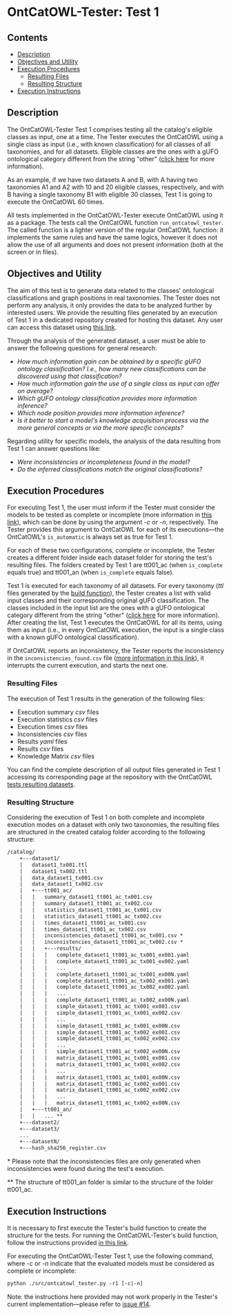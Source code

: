 # OntCatOWL-Tester: Test 1

## Contents

- [Description](#description)
- [Objectives and Utility](#objectives-and-utility)
- [Execution Procedures](#execution-procedures)
  - [Resulting Files](#resulting-files)
  - [Resulting Structure](#resulting-structure)
- [Execution Instructions](#execution-instructions)

## Description

The OntCatOWL-Tester Test 1 comprises testing all the catalog's eligible classes as input, one at a time. The Tester executes the OntCatOWL using a single class as input (i.e., with known classification) for all classes of all taxonomies, and for all datasets. Eligible classes are the ones with a gUFO ontological category different from the string "other" ([click here](https://github.com/unibz-core/OntCatOWL-Tester/blob/main/documentation/OntCatOWL-Tester-Build.md#ontouml-stereotype-and-gufo-classification) for more information).

As an example, if we have two datasets A and B, with A having two taxonomies A1 and A2 with 10 and 20 eligible classes, respectively, and with B having a single taxonomy B1 with eligible 30 classes, Test 1 is going to execute the OntCatOWL 60 times.

All tests implemented in the OntCatOWL-Tester execute OntCatOWL using it as a package. The tests call the OntCatOWL function `run_ontcatowl_tester`. The called function is a lighter version of the regular OntCatOWL function: it implements the same rules and have the same logics, however it does not allow the use of all arguments and does not present information (both at the screen or in files).

## Objectives and Utility

The aim of this test is to generate data related to the classes' ontological classifications and graph positions in real taxonomies. The Tester does not perform any analysis, it only provides the data to be analyzed further by interested users. We provide the resulting files generated by an execution of Test 1 in a dedicated repository created for hosting this dataset. Any user can access this dataset using [this link](https://github.com/unibz-core/OntCatOWL-Dataset/).

Through the analysis of the generated dataset, a user must be able to answer the following questions for general research:

- *How much information gain can be obtained by a specific gUFO ontology classification? I.e., how many new classifications can be discovered using that classification?*
- *How much information gain the use of a single class as input can offer on average?*
- *Which gUFO ontology classification provides more information inference?*
- *Which node position provides more information inference?*
- *Is it better to start a model's knowledge acquisition process via the more general concepts or via the more specific concepts?*

Regarding utility for specific models, the analysis of the data resulting from Test 1 can answer questions like:

- *Were inconsistencies or incompleteness found in the model?*
- *Do the inferred classifications match the original classifications?*

## Execution Procedures

For executing Test 1, the user must inform if the Tester must consider the models to be tested as complete or incomplete (more information in [this link](https://github.com/unibz-core/OntCatOWL/blob/main/documentation/OntCatOWL-Execution-Modes.md#models-completeness-modes)), which can be done by using the argument *-c* or *-n*, respectively. The Tester provides this argument to OntCatOWL for each of its executions—the OntCatOWL's `is_automatic` is always set as true for Test 1.

For each of these two configurations, complete or incomplete, the Tester creates a different folder inside each dataset folder for storing the test's resulting files. The folders created by Test 1 are tt001\_ac (when `is_complete` equals true) and tt001\_an (when `is_complete` equals false).

Test 1 is executed for each taxonomy of all datasets. For every taxonomy (*ttl* files generated by the [build function](https://github.com/unibz-core/OntCatOWL-Tester/blob/main/documentation/OntCatOWL-Tester-Build.md)), the Tester creates a list with valid input classes and their corresponding original gUFO classification. The classes included in the input list are the ones with a gUFO ontological category different from the string "other" ([click here](https://github.com/unibz-core/OntCatOWL-Tester/blob/main/documentation/OntCatOWL-Tester-Build.md#ontouml-stereotype-and-gufo-classification) for more information). After creating the list, Test 1 executes the OntCatOWL for all its items, using them as input (i.e., in every OntCatOWL execution, the input is a single class with a known gUFO ontological classification).

If OntCatOWL reports an inconsistency, the Tester reports the inconsistency in the `inconsistencies_found.csv` file ([more information in this link](https://github.com/unibz-core/OntCatOWL-Dataset/blob/main/documentation/OntCatOWL-Dataset-Test1.md#inconsistencies-csv-files)), it interrupts the current execution, and starts the next one.

### Resulting Files

The execution of Test 1 results in the generation of the following files:

- Execution summary *csv* files
- Execution statistics *csv* files
- Execution times *csv* files
- Inconsistencies *csv* files
- Results *yaml* files
- Results *csv* files
- Knowledge Matrix *csv* files

You can find the complete description of all output files generated in Test 1 accessing its corresponding page at the repository with the OntCatOWL [tests resulting datasets](https://github.com/unibz-core/OntCatOWL-Dataset/blob/main/documentation/OntCatOWL-Dataset-Test1.md).

### Resulting Structure

Considering the execution of Test 1 on both complete and incomplete execution modes on a dataset with only two taxonomies, the resulting files are structured in the created catalog folder according to the following structure:

```txt
/catalog/
    +---dataset1/
    |   dataset1_tx001.ttl
    |   dataset1_tx002.ttl
    |   data_dataset1_tx001.csv
    |   data_dataset1_tx002.csv
    |   +---tt001_ac/
    |   |   summary_dataset1_tt001_ac_tx001.csv
    |   |   summary_dataset1_tt001_ac_tx002.csv
    |   |   statistics_dataset1_tt001_ac_tx001.csv
    |   |   statistics_dataset1_tt001_ac_tx002.csv
    |   |   times_dataset1_tt001_ac_tx001.csv
    |   |   times_dataset1_tt001_ac_tx002.csv
    |   |   inconsistencies_dataset1_tt001_ac_tx001.csv *
    |   |   inconsistencies_dataset1_tt001_ac_tx002.csv *
    |   |   +---results/
    |   |   |   complete_dataset1_tt001_ac_tx001_ex001.yaml
    |   |   |   complete_dataset1_tt001_ac_tx001_ex002.yaml
    |   |   |   ...
    |   |   |   complete_dataset1_tt001_ac_tx001_ex00N.yaml
    |   |   |   complete_dataset1_tt001_ac_tx002_ex001.yaml
    |   |   |   complete_dataset1_tt001_ac_tx002_ex002.yaml
    |   |   |   ...
    |   |   |   complete_dataset1_tt001_ac_tx002_ex00N.yaml
    |   |   |   simple_dataset1_tt001_ac_tx001_ex001.csv
    |   |   |   simple_dataset1_tt001_ac_tx001_ex002.csv
    |   |   |   ...
    |   |   |   simple_dataset1_tt001_ac_tx001_ex00N.csv
    |   |   |   simple_dataset1_tt001_ac_tx002_ex001.csv
    |   |   |   simple_dataset1_tt001_ac_tx002_ex002.csv
    |   |   |   ...
    |   |   |   simple_dataset1_tt001_ac_tx002_ex00N.csv
    |   |   |   matrix_dataset1_tt001_ac_tx001_ex001.csv
    |   |   |   matrix_dataset1_tt001_ac_tx001_ex002.csv
    |   |   |   ...
    |   |   |   matrix_dataset1_tt001_ac_tx001_ex00N.csv
    |   |   |   matrix_dataset1_tt001_ac_tx002_ex001.csv
    |   |   |   matrix_dataset1_tt001_ac_tx002_ex002.csv
    |   |   |   ...
    |   |   |   matrix_dataset1_tt001_ac_tx002_ex00N.csv
    |   +---tt001_an/
    |   |   ... **
    +---dataset2/
    +---dataset3/
    ...
    +---datasetN/
    +---hash_sha256_register.csv
```

\* Please note that the inconsistencies files are only generated when inconsistencies were found during the test's execution.

\*\* The structure of tt001_an folder is similar to the structure of the folder tt001_ac.

## Execution Instructions

It is necessary to first execute the Tester's build function to create the structure for the tests. For running the OntCatOWL-Tester's build function, follow the instructions provided [in this link](https://github.com/unibz-core/OntCatOWL-Tester/blob/main/documentation/OntCatOWL-Tester-Build.md#execution-instructions).

For executing the OntCatOWL-Tester Test 1, use the following command, where *-c* or *-n* indicate that the evaluated models must be considered as complete or incomplete:

```txt
python ./src/ontcatowl_tester.py -r1 [-c|-n]
```

Note: the instructions here provided may not work properly in the Tester's current implementation—please refer to [issue #14](https://github.com/unibz-core/OntCatOWL-Tester/issues/14).
